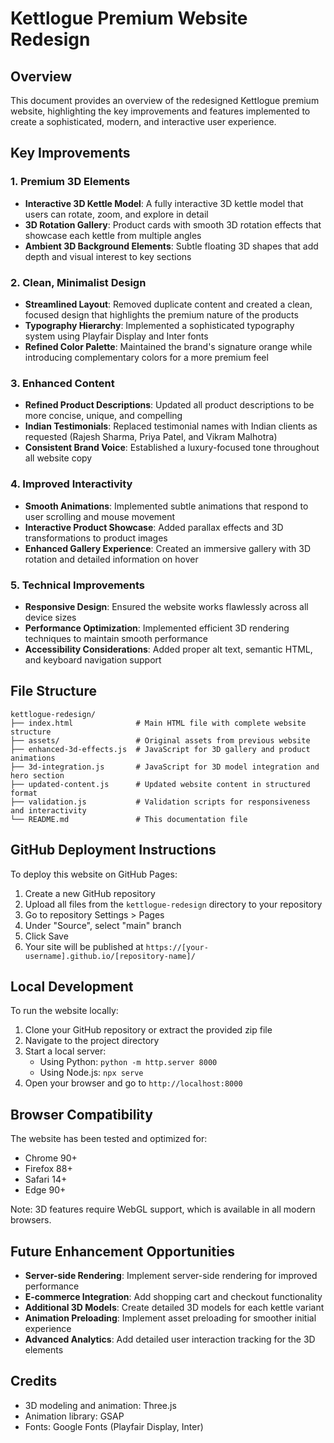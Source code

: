 # Kettlogue Premium Website Redesign

## Overview
This document provides an overview of the redesigned Kettlogue premium website, highlighting the key improvements and features implemented to create a sophisticated, modern, and interactive user experience.

## Key Improvements

### 1. Premium 3D Elements
- **Interactive 3D Kettle Model**: A fully interactive 3D kettle model that users can rotate, zoom, and explore in detail
- **3D Rotation Gallery**: Product cards with smooth 3D rotation effects that showcase each kettle from multiple angles
- **Ambient 3D Background Elements**: Subtle floating 3D shapes that add depth and visual interest to key sections

### 2. Clean, Minimalist Design
- **Streamlined Layout**: Removed duplicate content and created a clean, focused design that highlights the premium nature of the products
- **Typography Hierarchy**: Implemented a sophisticated typography system using Playfair Display and Inter fonts
- **Refined Color Palette**: Maintained the brand's signature orange while introducing complementary colors for a more premium feel

### 3. Enhanced Content
- **Refined Product Descriptions**: Updated all product descriptions to be more concise, unique, and compelling
- **Indian Testimonials**: Replaced testimonial names with Indian clients as requested (Rajesh Sharma, Priya Patel, and Vikram Malhotra)
- **Consistent Brand Voice**: Established a luxury-focused tone throughout all website copy

### 4. Improved Interactivity
- **Smooth Animations**: Implemented subtle animations that respond to user scrolling and mouse movement
- **Interactive Product Showcase**: Added parallax effects and 3D transformations to product images
- **Enhanced Gallery Experience**: Created an immersive gallery with 3D rotation and detailed information on hover

### 5. Technical Improvements
- **Responsive Design**: Ensured the website works flawlessly across all device sizes
- **Performance Optimization**: Implemented efficient 3D rendering techniques to maintain smooth performance
- **Accessibility Considerations**: Added proper alt text, semantic HTML, and keyboard navigation support

## File Structure

```
kettlogue-redesign/
├── index.html              # Main HTML file with complete website structure
├── assets/                 # Original assets from previous website
├── enhanced-3d-effects.js  # JavaScript for 3D gallery and product animations
├── 3d-integration.js       # JavaScript for 3D model integration and hero section
├── updated-content.js      # Updated website content in structured format
├── validation.js           # Validation scripts for responsiveness and interactivity
└── README.md               # This documentation file
```

## GitHub Deployment Instructions

To deploy this website on GitHub Pages:

1. Create a new GitHub repository
2. Upload all files from the `kettlogue-redesign` directory to your repository
3. Go to repository Settings > Pages
4. Under "Source", select "main" branch
5. Click Save
6. Your site will be published at `https://[your-username].github.io/[repository-name]/`

## Local Development

To run the website locally:

1. Clone your GitHub repository or extract the provided zip file
2. Navigate to the project directory
3. Start a local server:
   - Using Python: `python -m http.server 8000`
   - Using Node.js: `npx serve`
4. Open your browser and go to `http://localhost:8000`

## Browser Compatibility

The website has been tested and optimized for:
- Chrome 90+
- Firefox 88+
- Safari 14+
- Edge 90+

Note: 3D features require WebGL support, which is available in all modern browsers.

## Future Enhancement Opportunities

- **Server-side Rendering**: Implement server-side rendering for improved performance
- **E-commerce Integration**: Add shopping cart and checkout functionality
- **Additional 3D Models**: Create detailed 3D models for each kettle variant
- **Animation Preloading**: Implement asset preloading for smoother initial experience
- **Advanced Analytics**: Add detailed user interaction tracking for the 3D elements

## Credits

- 3D modeling and animation: Three.js
- Animation library: GSAP
- Fonts: Google Fonts (Playfair Display, Inter)
